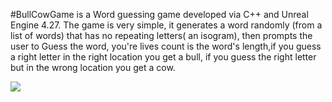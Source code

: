#BullCowGame is a Word guessing game developed via C++ and Unreal Engine 4.27.
The game is very simple, it generates a word randomly (from a list of words) that has no repeating letters( an isogram), then prompts the user to Guess the word, you're lives count is the word's length,if you guess a right letter in the right location you get a bull, if you guess the right letter but in the wrong location you get a cow.


![](https://gyazo.com/4318456777ed07f0f2edc41310e441e0.gif)
